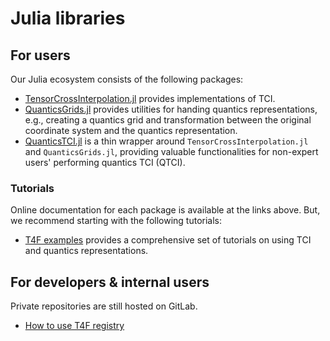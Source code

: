 # Julia libraries

## For users
Our Julia ecosystem consists of the following packages:

* [TensorCrossInterpolation.jl](https://github.com/tensor4all/TensorCrossInterpolation.jl) provides implementations of TCI.
* [QuanticsGrids.jl](https://github.com/tensor4all/QuanticsGrids.jl) provides utilities for handing quantics representations, e.g., creating a quantics grid and transformation between the original coordinate system and the quantics representation.
* [QuanticsTCI.jl](https://github.com/tensor4all/QuanticsTCI.jl) is a thin wrapper around `TensorCrossInterpolation.jl` and `QuanticsGrids.jl`, providing valuable functionalities for non-expert users' performing quantics TCI (QTCI).

### Tutorials
Online documentation for each package is available at the links above.
But, we recommend starting with the following tutorials:

* [T4F examples](https://tensors4fields.gitlab.io/T4FExamples) provides a comprehensive set of tutorials on using TCI and quantics representations.

## For developers & internal users
Private repositories are still hosted on GitLab.
* [How to use T4F registry](https://gitlab.com/tensors4fields/tensors4fieldsregistry/-/wikis/home)
